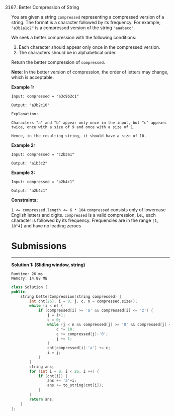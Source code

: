 3167. Better Compression of String

You are given a string `compressed` representing a compressed version of a string. The format is a character followed by its frequency. For example, `"a3b1a1c2"` is a compressed version of the string `"aaabacc"`.

We seek a better compression with the following conditions:

1. Each character should appear only once in the compressed version.
1. The characters should be in alphabetical order.

Return the better compression of `compressed`.

**Note**: In the better version of compression, the order of letters may change, which is acceptable.

 

**Example 1:**
```
Input: compressed = "a3c9b2c1"

Output: "a3b2c10"

Explanation:

Characters "a" and "b" appear only once in the input, but "c" appears twice, once with a size of 9 and once with a size of 1.

Hence, in the resulting string, it should have a size of 10.
```

**Example 2:**
```
Input: compressed = "c2b3a1"

Output: "a1b3c2"
```

**Example 3:**
```
Input: compressed = "a2b4c1"

Output: "a2b4c1"
```
 

**Constraints:**

`1 <= compressed.length <= 6 * 104`
`compressed` consists only of lowercase English letters and digits.
`compressed` is a valid compression, i.e., each character is followed by its frequency.
Frequencies are in the range `[1, 10^4]` and have no leading zeroes

# Submissions
---
**Solution 1: (Sliding window, string)**
```
Runtime: 26 ms
Memory: 14.88 MB
```
```c++
class Solution {
public:
    string betterCompression(string compressed) {
        int cnt[26], i = 0, j, c, n = compressed.size();
        while (i < n) {
            if (compressed[i] >= 'a' && compressed[i] <= 'z') {
                j = i+1;
                c = 0;
                while (j < n && compressed[j] >= '0' && compressed[j] <= '9') {
                    c *= 10;
                    c += compressed[j]-'0';
                    j += 1;
                }
                cnt[compressed[i]-'a'] += c;
                i = j;
            }
        }
        string ans;
        for (int i = 0; i < 26; i ++) {
            if (cnt[i]) {
                ans += 'a'+i;
                ans += to_string(cnt[i]);
            }
        }
        return ans;
    }
};
```
